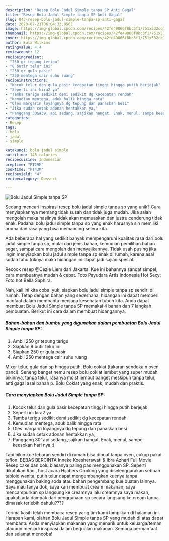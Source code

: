 ```yaml
---
description: "Resep Bolu Jadul Simple tanpa SP Anti Gagal"
title: "Resep Bolu Jadul Simple tanpa SP Anti Gagal"
slug: 843-resep-bolu-jadul-simple-tanpa-sp-anti-gagal
date: 2020-07-21T06:04:33.056Z
image: https://img-global.cpcdn.com/recipes/42fe49866f8bc3f1/751x532cq70/bolu-jadul-simple-tanpa-sp-foto-resep-utama.jpg
thumbnail: https://img-global.cpcdn.com/recipes/42fe49866f8bc3f1/751x532cq70/bolu-jadul-simple-tanpa-sp-foto-resep-utama.jpg
cover: https://img-global.cpcdn.com/recipes/42fe49866f8bc3f1/751x532cq70/bolu-jadul-simple-tanpa-sp-foto-resep-utama.jpg
author: Eula Wilkins
ratingvalue: 4.4
reviewcount: 12
recipeingredient:
- "250 gr tepung terigu"
- "8 butir telur ini"
- "250 gr gula pasir"
- "250 mentega cair suhu ruang"
recipeinstructions:
- "Kocok telur dan gula pasir kecepatan tinggi hingga putih berjejak"
- "Seperti ini kira2 ya"
- "Tamba terigu sedikit demi sedikit dg kecepatan rendah"
- "Kemudian mentega, aduk balik hingga rata"
- "Oles margarin loyangnya dg tepung dan panaskan besi"
- "Jika sudah cetak adonan hentakkan ya,"
- "Panggang 30&#39; api sedang.,sajikan hangat. Enak, menul, sampe keesokan hari nya :)"
categories:
- Resep
tags:
- bolu
- jadul
- simple

katakunci: bolu jadul simple 
nutrition: 148 calories
recipecuisine: Indonesian
preptime: "PT29M"
cooktime: "PT43M"
recipeyield: "4"
recipecategory: Dessert

---
```



![Bolu Jadul Simple tanpa SP](https://img-global.cpcdn.com/recipes/42fe49866f8bc3f1/751x532cq70/bolu-jadul-simple-tanpa-sp-foto-resep-utama.jpg)

Sedang mencari inspirasi resep bolu jadul simple tanpa sp yang unik? Cara menyiapkannya memang tidak susah dan tidak juga mudah. Jika salah mengolah maka hasilnya tidak akan memuaskan dan justru cenderung tidak enak. Padahal bolu jadul simple tanpa sp yang enak harusnya sih memiliki aroma dan rasa yang bisa memancing selera kita.

Ada beberapa hal yang sedikit banyak mempengaruhi kualitas rasa dari bolu jadul simple tanpa sp, mulai dari jenis bahan, kemudian pemilihan bahan segar, sampai cara mengolah dan menyajikannya. Tidak usah pusing jika ingin menyiapkan bolu jadul simple tanpa sp enak di rumah, karena asal sudah tahu triknya maka hidangan ini dapat jadi sajian spesial.

Recook resep @Cezie Liem dari Jakarta. Kue ini bahannya sangat simpel, cara membuatnya mudah &amp; cepat. Foto Payudara Artis Indonesia Hot Sexy; Foto hot Bella Saphira.


Nah, kali ini kita coba, yuk, siapkan bolu jadul simple tanpa sp sendiri di rumah. Tetap dengan bahan yang sederhana, hidangan ini dapat memberi manfaat dalam membantu menjaga kesehatan tubuh kita. Anda dapat membuat Bolu Jadul Simple tanpa SP memakai 4 bahan dan 7 langkah pembuatan. Berikut ini cara dalam membuat hidangannya.

<!--inarticleads1-->

##### Bahan-bahan dan bumbu yang digunakan dalam pembuatan Bolu Jadul Simple tanpa SP:

1. Ambil 250 gr tepung terigu
1. Siapkan 8 butir telur ini
1. Siapkan 250 gr gula pasir
1. Ambil 250 mentega cair suhu ruang


Mixer telur, gula dan sp hingga putih. Bolu coklat (takaran sendoka n oven panci). Seneng banget nemu resep bolu coklat lembut yang super mudah bikinnya, tanpa telur, rasanya moist lembut banget meskipun tanpa telur, anti gagal asal bahan p. Bolu Coklat yang enak, mudah dan praktis. 

<!--inarticleads2-->

##### Cara menyiapkan Bolu Jadul Simple tanpa SP:

1. Kocok telur dan gula pasir kecepatan tinggi hingga putih berjejak
1. Seperti ini kira2 ya
1. Tamba terigu sedikit demi sedikit dg kecepatan rendah
1. Kemudian mentega, aduk balik hingga rata
1. Oles margarin loyangnya dg tepung dan panaskan besi
1. Jika sudah cetak adonan hentakkan ya,
1. Panggang 30&#39; api sedang.,sajikan hangat. Enak, menul, sampe keesokan hari nya :)


Tapi bikin kue lebaran sendiri di rumah bisa dibuat tanpa oven, cukup pakai teflon. BEBAS BERCINTA Inneke Koesherawati &amp; Ibra Azhari Full Movie Resep cake dan bolu biasanya paling pas menggunakan SP. Seperti dikatakan Rani, host acara Hijabers Cooking yang diselenggarakan sebuah tabloid wanita, putih telur dapat mengembangkan kuenya tanpa menggunakan baking soda atau bahan pengembang kue buatan lainnya. Saya mau tanya dok, saya kan membuat cream makanan, saya mencampurkan sp langsung ke creamnya lalu creamnya saya makan, apakah ada dampak dari penggunaan sp secara langsung ke cream tanpa dimasak terlebih dahulu???? 

Terima kasih telah membaca resep yang tim kami tampilkan di halaman ini. Harapan kami, olahan Bolu Jadul Simple tanpa SP yang mudah di atas dapat membantu Anda menyiapkan makanan yang menarik untuk keluarga/teman ataupun menjadi inspirasi dalam berjualan makanan. Semoga bermanfaat dan selamat mencoba!
